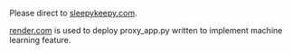 Please direct to [sleepykeepy.com](https://sleepykeepy.com/).

[render.com](https://render.com/) is used to deploy proxy_app.py written to implement machine learning feature.
